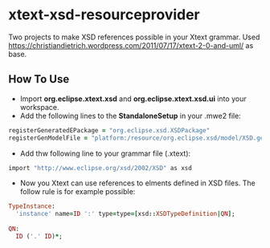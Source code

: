 # xtext-xsd-resourceprovider
Two projects to make XSD references possible in your Xtext grammar. Used https://christiandietrich.wordpress.com/2011/07/17/xtext-2-0-and-uml/ as base.

## How To Use
- Import __org.eclipse.xtext.xsd__ and __org.eclipse.xtext.xsd.ui__ into your workspace. 
- Add the following lines to the __StandaloneSetup__ in your .mwe2 file:
```ruby
registerGeneratedEPackage = "org.eclipse.xsd.XSDPackage"
registerGenModelFile = "platform:/resource/org.eclipse.xsd/model/XSD.genmodel"
```
- Add thw following line to your grammar file (.xtext):
```ruby
import "http://www.eclipse.org/xsd/2002/XSD" as xsd
```
- Now you Xtext can use references to elments defined in XSD files. The follow rule is for example possible:
```ruby
TypeInstance:
  'instance' name=ID ':' type=type=[xsd::XSDTypeDefinition|QN];
  
QN:
  ID ('.' ID)*;
```
